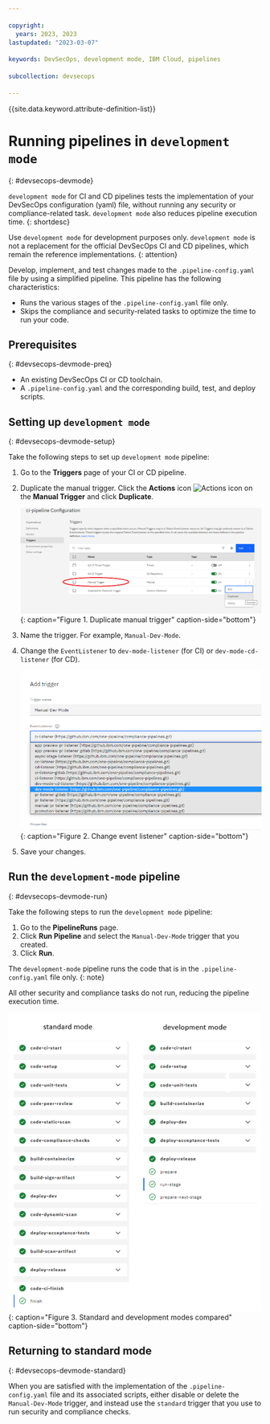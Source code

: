 ```yaml
---

copyright: 
  years: 2023, 2023
lastupdated: "2023-03-07"

keywords: DevSecOps, development mode, IBM Cloud, pipelines

subcollection: devsecops

---
```


{{site.data.keyword.attribute-definition-list}}

# Running pipelines in `development mode`
{: #devsecops-devmode}

`development mode` for CI and CD pipelines tests the implementation of your DevSecOps configuration (yaml) file, without running any security or compliance-related task. `development mode` also reduces pipeline execution time.
{: shortdesc}

Use `development mode` for development purposes only. `development mode` is not a replacement for the official DevSecOps CI and CD pipelines, which remain the reference implementations.
{: attention}

Develop, implement, and test changes made to the `.pipeline-config.yaml` file by using a simplified pipeline. This pipeline has the following characteristics:

- Runs the various stages of the `.pipeline-config.yaml` file only.
- Skips the compliance and security-related tasks to optimize the time to run your code.

## Prerequisites
{: #devsecops-devmode-preq}

- An existing DevSecOps CI or CD toolchain.
- A `.pipeline-config.yaml` and the corresponding build, test, and deploy scripts.

## Setting up `development mode`
{: #devsecops-devmode-setup}

Take the following steps to set up `development mode` pipeline:

1. Go to the **Triggers** page of your CI or CD pipeline.
1. Duplicate the manual trigger. Click the **Actions** icon ![Actions icon](../icons/actions-icon-vertical.svg) on the **Manual Trigger** and click **Duplicate**.

   ![Duplicate manual trigger](images/dup-trigger.png){: caption="Figure 1. Duplicate manual trigger" caption-side="bottom"}

1. Name the trigger. For example, `Manual-Dev-Mode`.
1. Change the `EventListener` to `dev-mode-listener` (for CI) or `dev-mode-cd-listener` (for CD).

   ![Dev Mode Trigger](images/dev-mode-trigger.png){: caption="Figure 2. Change event listener" caption-side="bottom"}

1. Save your changes.

## Run the `development-mode` pipeline
{: #devsecops-devmode-run}

Take the following steps to run the `development mode` pipeline:

1. Go to the **PipelineRuns** page. 
1. Click **Run Pipeline** and select the `Manual-Dev-Mode` trigger that you created.
1. Click **Run**.

The `development-mode` pipeline runs the code that is in the `.pipeline-config.yaml` file only.
{: note}

All other security and compliance tasks do not run, reducing the pipeline execution time.

![Standard and development modes compared](images/comparison.png){: caption="Figure 3. Standard and development modes compared" caption-side="bottom"}

## Returning to standard mode
{: #devsecops-devmode-standard}

When you are satisfied with the implementation of the `.pipeline-config.yaml` file and its associated scripts, either disable or delete the `Manual-Dev-Mode` trigger, and instead use the `standard` trigger that you use to run security and compliance checks.
